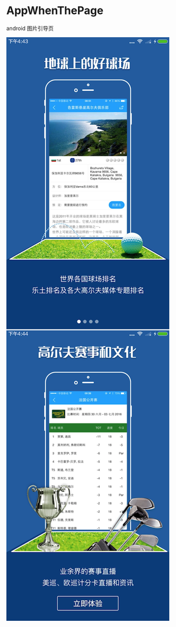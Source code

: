 # AppWhenThePage
android 图片引导页

![image](https://github.com/LuckSiege/AppWhenThePage/blob/master/image/4F460B52-74BC-4700-8DCE-C1AA866597DE.png)
![image](https://github.com/LuckSiege/AppWhenThePage/blob/master/image/A720A335-401B-4846-83DF-CF2D6CFC1584.png)
